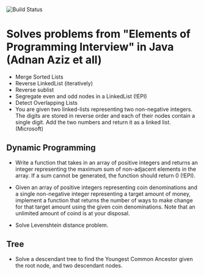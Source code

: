 ![Build Status](https://travis-ci.org/nawazish-github/elements-of-programming-interviews-java.svg?branch=master)

# Solves problems from "Elements of Programming Interview" in Java (Adnan Aziz et all)

- Merge Sorted Lists
- Reverse LinkedList (iteratively)
- Reverse sublist
- Segregate even and odd nodes in a LinkedList (!EPI)
- Detect Overlapping Lists
- You are given two linked-lists representing two non-negative integers. The digits are stored in reverse order and
  each of their nodes contain a single digit. Add the two numbers and return it as a linked list. (Microsoft)

## Dynamic Programming

- Write a function that takes in an array of positive integers and returns an integer representing the maximum
sum of non-adjacent elements in the array. If a sum cannot be generated, the function should return 0 (!EPI).

- Given an array of positive integers representing coin denominations and a single non-negative integer representing
a target amount of money, implement a function that returns the number of ways to make change for that target
amount using the given coin denominations. Note that an unlimited amount of coind is at your disposal. 

- Solve Levenshtein distance problem.

## Tree

- Solve a descendant tree to find the Youngest Common Ancestor given the root node, and two descendant nodes.